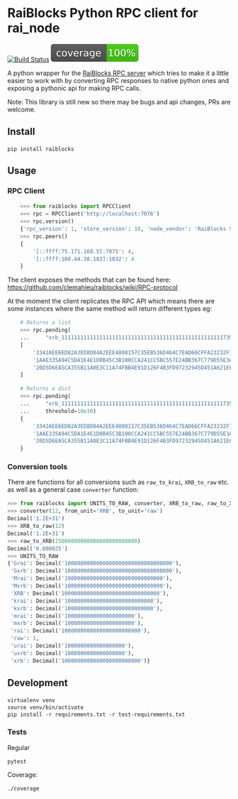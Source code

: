 # RaiBlocks Python RPC client for rai_node

[![Build Status](https://travis-ci.org/dourvaris/raiblocks-py.svg?branch=master)](https://travis-ci.org/dourvaris/raiblocks-py)
[![Coverage](./coverage.svg)](https://travis-ci.org/dourvaris/raiblocks-py)

A python wrapper for the [RaiBlocks RPC server](https://github.com/clemahieu/raiblocks)
which tries to make it a little easier to work with by converting RPC responses
to native python ones and exposing a pythonic api for making RPC calls.

Note: This library is still new so there may be bugs and api changes, PRs are welcome.

## Install

```
pip install raiblocks
```

## Usage


### RPC Client

```python
    >>> from raiblocks import RPCClient
    >>> rpc = RPCClient('http://localhost:7076')
    >>> rpc.version()
    {'rpc_version': 1, 'store_version': 10, 'node_vendor': 'RaiBlocks 9.0'}
    >>> rpc.peers()
    {
        '[::ffff:75.171.168.5]:7075': 4,
        '[::ffff:108.44.38.183]:1032': 4
    }
```

The client exposes the methods that can be found here: https://github.com/clemahieu/raiblocks/wiki/RPC-protocol

At the moment the client replicates the RPC API which means there are some
instances where the same method will return different types eg:

```python
    # Returns a list
    >>> rpc.pending(
    ...     "xrb_1111111111111111111111111111111111111111111111111117353trpda")
    [
        '3342AEE6ED02A3ED8D84A2EEE4808157C35EB536D464C7EAD66CFFA23232F14C',
        '1AAE335A94C5DA1E4E1D0B45C3B100CCA241CC5BC557E24BB367C779D55E3A0C',
        '20D5D6EA5CA355B11A0E3C11A74FBB4E91D126F4B3FD97232945D451A621E6F7'
    ]
```

```python
    # Returns a dict
    >>> rpc.pending(
    ...     "xrb_1111111111111111111111111111111111111111111111111117353trpda",
    ...     threshold=10e30)
    {
        '3342AEE6ED02A3ED8D84A2EEE4808157C35EB536D464C7EAD66CFFA23232F14C': 100000000000000000000000000000000,
        '1AAE335A94C5DA1E4E1D0B45C3B100CCA241CC5BC557E24BB367C779D55E3A0C': 95000000000000000000000000000000,
        '20D5D6EA5CA355B11A0E3C11A74FBB4E91D126F4B3FD97232945D451A621E6F7': 36968007000000000000000000000000
    }
```

### Conversion tools

There are functions for all conversions such as `raw_to_krai`, `XRB_to_raw` etc. as well as a general case `converter` function:

```python
>>> from raiblocks import UNITS_TO_RAW, converter, XRB_to_raw, raw_to_XRB
>>> converter(12, from_unit='XRB', to_unit='raw')
Decimal('1.2E+31')
>>> XRB_to_raw(12)
Decimal('1.2E+31')
>>> raw_to_XRB(25000000000000000000000000)
Decimal('0.000025')
>>> UNITS_TO_RAW
{'Grai': Decimal('1000000000000000000000000000000000'),
 'Gxrb': Decimal('1000000000000000000000000000000000'),
 'Mrai': Decimal('1000000000000000000000000000000'),
 'Mxrb': Decimal('1000000000000000000000000000000'),
 'XRB': Decimal('1000000000000000000000000000000'),
 'krai': Decimal('1000000000000000000000000000'),
 'kxrb': Decimal('1000000000000000000000000000'),
 'mrai': Decimal('1000000000000000000000'),
 'mxrb': Decimal('1000000000000000000000'),
 'rai': Decimal('1000000000000000000000000'),
 'raw': 1,
 'urai': Decimal('1000000000000000000'),
 'uxrb': Decimal('1000000000000000000'),
 'xrb': Decimal('1000000000000000000000000')}
```

## Development
```
virtualenv venv
source venv/bin/activate
pip install -r requirements.txt -r test-requirements.txt
```

### Tests

Regular
```
pytest
```

Coverage:
```
./coverage
```


